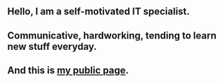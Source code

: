 ## Hello, I am a self-motivated IT specialist. 
## Communicative, hardworking, tending to learn new stuff everyday.
## And this is [my public page](https://comradeos.github.io/public/).


